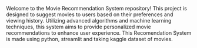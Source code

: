 Welcome to the Movie Recommendation System repository! This project is designed to suggest movies to users based on their preferences and viewing history. Utilizing advanced algorithms and machine learning techniques, this system aims to provide personalized movie recommendations to enhance user experience.
This Recomendation System is made using python, streamlit and taking kaggle dataset of movies.
